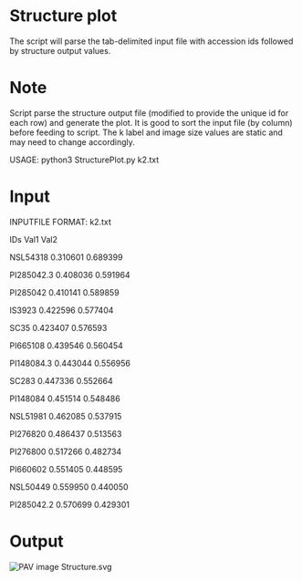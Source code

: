 # Structure plot

The script will parse the tab-delimited input file with accession ids followed by structure output values. 

# Note
Script parse the structure output file (modified to provide the unique id for each row) and generate the plot. It is good to sort the input file (by column) before feeding to script. The k label and image size values are static and may need to change accordingly.

USAGE: python3 StructurePlot.py k2.txt

# Input
INPUTFILE FORMAT: k2.txt

IDs	Val1	Val2

NSL54318        0.310601        0.689399

PI285042.3      0.408036        0.591964

PI285042        0.410141        0.589859

IS3923  0.422596        0.577404

SC35    0.423407        0.576593

PI665108        0.439546        0.560454

PI148084.3      0.443044        0.556956

SC283   0.447336        0.552664

PI148084        0.451514        0.548486

NSL51981        0.462085        0.537915

PI276820        0.486437        0.513563

PI276800        0.517266        0.482734

PI660602        0.551405        0.448595

NSL50449        0.559950        0.440050

PI285042.2      0.570699        0.429301

# Output
![PAV image](https://github.com/pradeepruperao/Structure-plot/blob/master/structure.jpg)
Structure.svg
